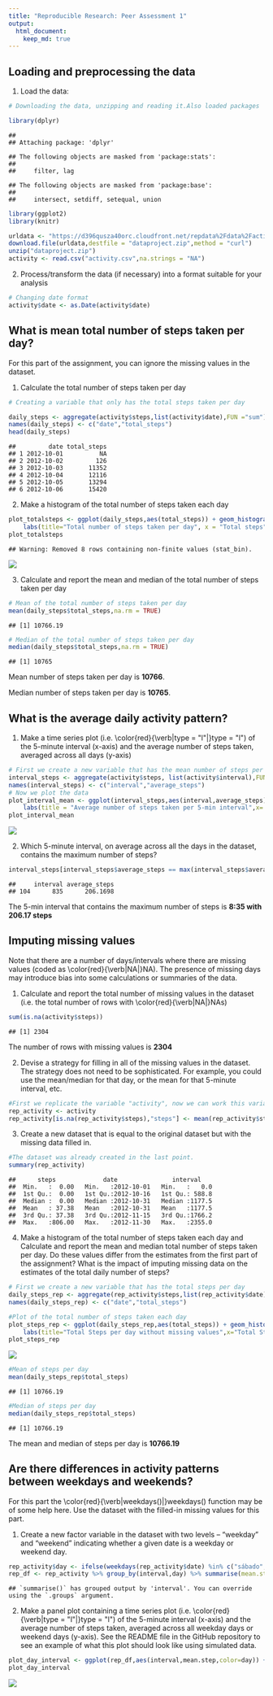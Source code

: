 ```yaml
---
title: "Reproducible Research: Peer Assessment 1"
output: 
  html_document:
    keep_md: true
---
```


## Loading and preprocessing the data
1. Load the data:

```r
# Downloading the data, unzipping and reading it.Also loaded packages

library(dplyr)
```

```
## 
## Attaching package: 'dplyr'
```

```
## The following objects are masked from 'package:stats':
## 
##     filter, lag
```

```
## The following objects are masked from 'package:base':
## 
##     intersect, setdiff, setequal, union
```

```r
library(ggplot2)
library(knitr)

urldata <- "https://d396qusza40orc.cloudfront.net/repdata%2Fdata%2Factivity.zip"
download.file(urldata,destfile = "dataproject.zip",method = "curl")
unzip("dataproject.zip")
activity <- read.csv("activity.csv",na.strings = "NA")
```
2. Process/transform the data (if necessary) into a format suitable for your analysis

```r
# Changing date format 
activity$date <- as.Date(activity$date)
```

## What is mean total number of steps taken per day?
For this part of the assignment, you can ignore the missing values in the dataset.

1. Calculate the total number of steps taken per day

```r
# Creating a variable that only has the total steps taken per day

daily_steps <- aggregate(activity$steps,list(activity$date),FUN ="sum")
names(daily_steps) <- c("date","total_steps")
head(daily_steps)
```

```
##         date total_steps
## 1 2012-10-01          NA
## 2 2012-10-02         126
## 3 2012-10-03       11352
## 4 2012-10-04       12116
## 5 2012-10-05       13294
## 6 2012-10-06       15420
```
2. Make a histogram of the total number of steps taken each day

```r
plot_totalsteps <- ggplot(daily_steps,aes(total_steps)) + geom_histogram(binwidth = 1000,aes(y=..count..,fill=..count..)) + 
    labs(title="Total number of steps taken per day", x = "Total steps", y = "Frequency")
plot_totalsteps
```

```
## Warning: Removed 8 rows containing non-finite values (stat_bin).
```

![](PA1_template_files/figure-html/unnamed-chunk-2-1.png)<!-- -->

3. Calculate and report the mean and median of the total number of steps taken per day

```r
# Mean of the total number of steps taken per day
mean(daily_steps$total_steps,na.rm = TRUE)
```

```
## [1] 10766.19
```

```r
# Median of the total number of steps taken per day
median(daily_steps$total_steps,na.rm = TRUE)
```

```
## [1] 10765
```
Mean number of steps taken per day is **10766**.

Median number of steps taken per day is **10765**.

## What is the average daily activity pattern?

1. Make a time series plot (i.e. \color{red}{\verb|type = "l"|}type = "l") of the 5-minute interval (x-axis) and the average number of steps taken, averaged across all days (y-axis)

```r
# First we create a new variable that has the mean number of steps per interval
interval_steps <- aggregate(activity$steps, list(activity$interval),FUN="mean",na.rm=TRUE)
names(interval_steps) <- c("interval","average_steps")
# Now we plot the data
plot_interval_mean <- ggplot(interval_steps,aes(interval,average_steps)) + geom_line() + 
    labs(title = "Average number of steps taken per 5-min interval",x= "5-min Interval",y="Average Steps")
plot_interval_mean
```

![](PA1_template_files/figure-html/unnamed-chunk-4-1.png)<!-- -->

2. Which 5-minute interval, on average across all the days in the dataset, contains the maximum number of steps?

```r
interval_steps[interval_steps$average_steps == max(interval_steps$average_steps),]
```

```
##     interval average_steps
## 104      835      206.1698
```
The 5-min interval that contains the maximum number of steps is **8:35 with 206.17 steps**

## Imputing missing values
Note that there are a number of days/intervals where there are missing values (coded as \color{red}{\verb|NA|}NA). The presence of missing days may introduce bias into some calculations or summaries of the data.

1. Calculate and report the total number of missing values in the dataset (i.e. the total number of rows with  \color{red}{\verb|NA|}NAs)

```r
sum(is.na(activity$steps))
```

```
## [1] 2304
```
The number of rows with missing values is **2304**

2. Devise a strategy for filling in all of the missing values in the dataset. The strategy does not need to be sophisticated. For example, you could use the mean/median for that day, or the mean for that 5-minute interval, etc.


```r
#First we replicate the variable "activity", now we can work this variable without changing "activity". In "rep_activity", we change the missing values for the historic mean.
rep_activity <- activity
rep_activity[is.na(rep_activity$steps),"steps"] <- mean(rep_activity$steps,na.rm=TRUE)
```

3. Create a new dataset that is equal to the original dataset but with the missing data filled in.

```r
#The dataset was already created in the last point.
summary(rep_activity)
```

```
##      steps             date               interval     
##  Min.   :  0.00   Min.   :2012-10-01   Min.   :   0.0  
##  1st Qu.:  0.00   1st Qu.:2012-10-16   1st Qu.: 588.8  
##  Median :  0.00   Median :2012-10-31   Median :1177.5  
##  Mean   : 37.38   Mean   :2012-10-31   Mean   :1177.5  
##  3rd Qu.: 37.38   3rd Qu.:2012-11-15   3rd Qu.:1766.2  
##  Max.   :806.00   Max.   :2012-11-30   Max.   :2355.0
```

4. Make a histogram of the total number of steps taken each day and Calculate and report the mean and median total number of steps taken per day. Do these values differ from the estimates from the first part of the assignment? What is the impact of imputing missing data on the estimates of the total daily number of steps?

```r
# First we create a new variable that has the total steps per day
daily_steps_rep <- aggregate(rep_activity$steps,list(rep_activity$date),FUN ="sum")
names(daily_steps_rep) <- c("date","total_steps")

#Plot of the total number of steps taken each day
plot_steps_rep <- ggplot(daily_steps_rep,aes(total_steps)) + geom_histogram(binwidth = 1000,aes(y=..count..,fill=..count..)) +
    labs(title="Total Steps per day without missing values",x="Total Steps",y="Frequency")
plot_steps_rep
```

![](PA1_template_files/figure-html/unnamed-chunk-9-1.png)<!-- -->

```r
#Mean of steps per day
mean(daily_steps_rep$total_steps)
```

```
## [1] 10766.19
```

```r
#Median of steps per day
median(daily_steps_rep$total_steps)
```

```
## [1] 10766.19
```
The mean and median of steps per day is **10766.19**

## Are there differences in activity patterns between weekdays and weekends?

For this part the \color{red}{\verb|weekdays()|}weekdays() function may be of some help here. Use the dataset with the filled-in missing values for this part.

1. Create a new factor variable in the dataset with two levels – “weekday” and “weekend” indicating whether a given date is a weekday or weekend day.


```r
rep_activity$day <- ifelse(weekdays(rep_activity$date) %in% c("sábado","domingo"),"weekend","weekday")
rep_df <- rep_activity %>% group_by(interval,day) %>% summarise(mean.step=mean(steps))
```

```
## `summarise()` has grouped output by 'interval'. You can override using the `.groups` argument.
```

2. Make a panel plot containing a time series plot (i.e. \color{red}{\verb|type = "l"|}type = "l") of the 5-minute interval (x-axis) and the average number of steps taken, averaged across all weekday days or weekend days (y-axis). See the README file in the GitHub repository to see an example of what this plot should look like using simulated data.


```r
plot_day_interval <- ggplot(rep_df,aes(interval,mean.step,color=day)) + facet_grid(day~.) + geom_line()
plot_day_interval
```

![](PA1_template_files/figure-html/unnamed-chunk-11-1.png)<!-- -->
